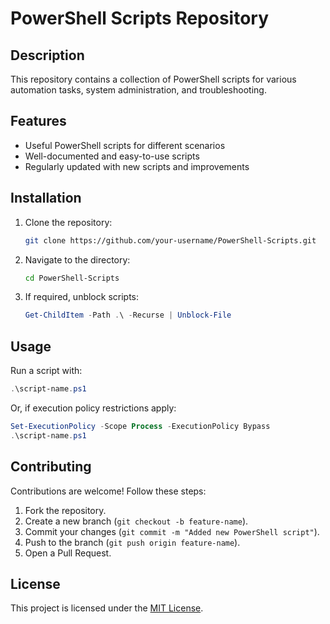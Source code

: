 # PowerShell Scripts Repository

## Description
This repository contains a collection of PowerShell scripts for various automation tasks, system administration, and troubleshooting.

## Features
- Useful PowerShell scripts for different scenarios
- Well-documented and easy-to-use scripts
- Regularly updated with new scripts and improvements

## Installation
1. Clone the repository:
   ```sh
   git clone https://github.com/your-username/PowerShell-Scripts.git
   ```
2. Navigate to the directory:
   ```sh
   cd PowerShell-Scripts
   ```
3. If required, unblock scripts:
   ```powershell
   Get-ChildItem -Path .\ -Recurse | Unblock-File
   ```

## Usage
Run a script with:
```powershell
.\script-name.ps1
```
Or, if execution policy restrictions apply:
```powershell
Set-ExecutionPolicy -Scope Process -ExecutionPolicy Bypass
.\script-name.ps1
```

## Contributing
Contributions are welcome! Follow these steps:
1. Fork the repository.
2. Create a new branch (`git checkout -b feature-name`).
3. Commit your changes (`git commit -m "Added new PowerShell script"`).
4. Push to the branch (`git push origin feature-name`).
5. Open a Pull Request.

## License
This project is licensed under the [MIT License](LICENSE).
